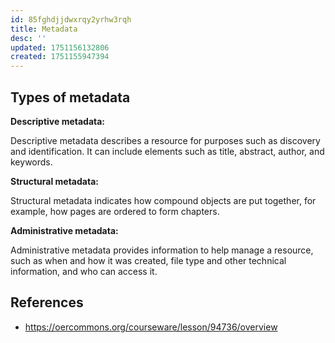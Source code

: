 ```yaml
---
id: 85fghdjjdwxrqy2yrhw3rqh
title: Metadata
desc: ''
updated: 1751156132806
created: 1751155947394
---
```


## Types of metadata

**Descriptive metadata:**

Descriptive metadata describes a resource for purposes such as discovery and identification. It can include elements such as title, abstract, author, and keywords.

**Structural metadata:**

Structural metadata indicates how compound objects are put together, for example, how pages are ordered to form chapters.

**Administrative metadata:**

Administrative metadata provides information to help manage a resource, such as when and how it was created, file type and other technical information, and who can access it.

## References

- https://oercommons.org/courseware/lesson/94736/overview
